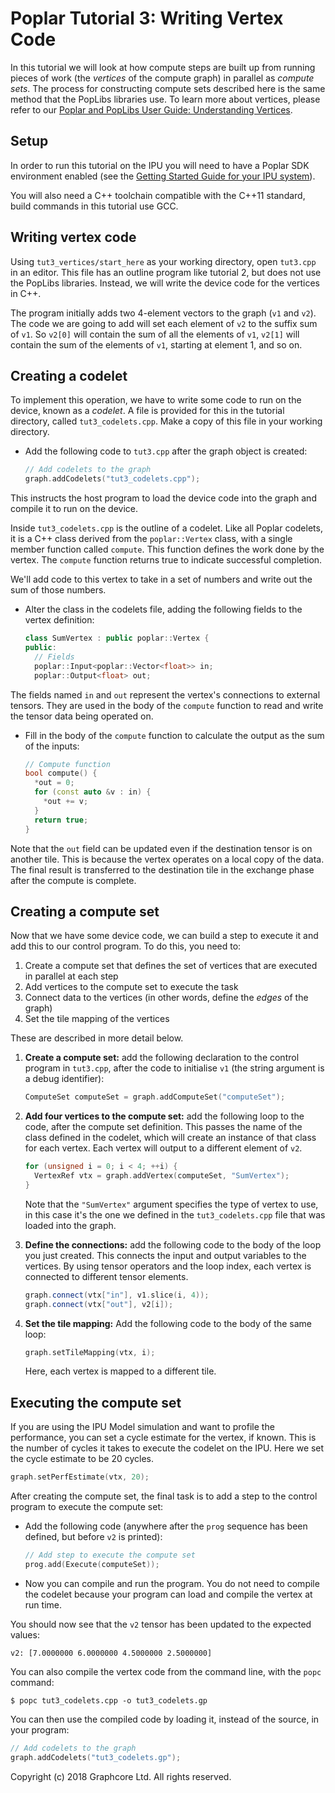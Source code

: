 <!-- Copyright (c) 2020 Graphcore Ltd. All rights reserved. -->
# Poplar Tutorial 3: Writing Vertex Code

In this tutorial we will look at how compute steps are built up from
running pieces of work (the *vertices* of the compute graph) in parallel
as *compute sets*. The process for constructing compute sets described
here is the same method that the PopLibs libraries use. To learn more
about vertices, please refer to our [Poplar and PopLibs User Guide:
Understanding
Vertices](https://docs.graphcore.ai/projects/poplar-user-guide/en/latest/vertices_overview.html).

## Setup

In order to run this tutorial on the IPU you will need to have a Poplar
SDK environment enabled (see the [Getting Started Guide for your IPU
system](https://docs.graphcore.ai/en/latest/getting-started.html)).

You will also need a C++ toolchain compatible with the C++11 standard,
build commands in this tutorial use GCC.

## Writing vertex code

Using `tut3_vertices/start_here` as your working directory, open
`tut3.cpp` in an editor. This file has an outline program like tutorial
2, but does not use the PopLibs libraries. Instead, we will write the
device code for the vertices in C++.

The program initially adds two 4-element vectors to the graph (`v1` and
`v2`). The code we are going to add will set each element of `v2` to the
suffix sum of `v1`. So `v2[0]` will contain the sum of all the elements
of `v1`, `v2[1]` will contain the sum of the elements of `v1`, starting
at element 1, and so on.

## Creating a codelet

To implement this operation, we have to write some code to run on the
device, known as a *codelet*. A file is provided for this in the
tutorial directory, called `tut3_codelets.cpp`. Make a copy of this file
in your working directory.

- Add the following code to `tut3.cpp` after the graph object is created:

    ```c++
    // Add codelets to the graph
    graph.addCodelets("tut3_codelets.cpp");
    ```

This instructs the host program to load the device code into the graph
and compile it to run on the device.

Inside `tut3_codelets.cpp` is the outline of a codelet. Like all Poplar
codelets, it is a C++ class derived from the `poplar::Vertex` class,
with a single member function called `compute`. This function defines
the work done by the vertex. The `compute` function returns true to
indicate successful completion.

We'll add code to this vertex to take in a set of numbers and write out
the sum of those numbers.

- Alter the class in the codelets file, adding the following fields to the
    vertex definition:

    ```c++
    class SumVertex : public poplar::Vertex {
    public:
      // Fields
      poplar::Input<poplar::Vector<float>> in;
      poplar::Output<float> out;
    ```

The fields named `in` and `out` represent the vertex's connections to
external tensors. They are used in the body of the `compute` function to
read and write the tensor data being operated on.

- Fill in the body of the `compute` function to calculate the output as the sum
    of the inputs:

    ```c++
    // Compute function
    bool compute() {
      *out = 0;
      for (const auto &v : in) {
        *out += v;
      }
      return true;
    }
    ```

Note that the `out` field can be updated even if the destination tensor
is on another tile. This is because the vertex operates on a local copy
of the data. The final result is transferred to the destination tile in
the exchange phase after the compute is complete.

## Creating a compute set

Now that we have some device code, we can build a step to execute it and
add this to our control program. To do this, you need to:

1.  Create a compute set that defines the set of vertices that are
    executed in parallel at each step
2.  Add vertices to the compute set to execute the task
3.  Connect data to the vertices (in other words, define the *edges* of
    the graph)
4.  Set the tile mapping of the vertices

These are described in more detail below.

1.  **Create a compute set:** add the following declaration to the
    control program in `tut3.cpp`, after the code to initialise `v1`
    (the string argument is a debug identifier):

    ```c++
    ComputeSet computeSet = graph.addComputeSet("computeSet");
    ```

2.  **Add four vertices to the compute set:** add the following loop to
    the code, after the compute set definition. This passes the name of
    the class defined in the codelet, which will create an instance of
    that class for each vertex. Each vertex will output to a different
    element of `v2`.

    ```c++
    for (unsigned i = 0; i < 4; ++i) {
      VertexRef vtx = graph.addVertex(computeSet, "SumVertex");
    }
    ```

    Note that the `"SumVertex"` argument specifies the type of vertex to
    use, in this case it's the one we defined in the
    `tut3_codelets.cpp` file that was loaded into the graph.

3.  **Define the connections:** add the following code to the body of
    the loop you just created. This connects the input and output
    variables to the vertices. By using tensor operators and the loop
    index, each vertex is connected to different tensor elements.

    ```c++
    graph.connect(vtx["in"], v1.slice(i, 4));
    graph.connect(vtx["out"], v2[i]);
    ```

4.  **Set the tile mapping:** Add the following code to the body of the
    same loop:

    ```c++
    graph.setTileMapping(vtx, i);
    ```

    Here, each vertex is mapped to a different tile.

## Executing the compute set

If you are using the IPU Model simulation and want to profile the
performance, you can set a cycle estimate for the vertex, if known. This
is the number of cycles it takes to execute the codelet on the IPU. Here
we set the cycle estimate to be 20 cycles.

```c++
graph.setPerfEstimate(vtx, 20);
```

After creating the compute set, the final task is to add a step to the
control program to execute the compute set:

- Add the following code (anywhere after the `prog` sequence has been defined,
    but before `v2` is printed):

    ```c++
    // Add step to execute the compute set
    prog.add(Execute(computeSet));
    ```

- Now you can compile and run the program. You do not need to compile the
    codelet because your program can load and compile the vertex at run time.

You should now see that the `v2` tensor has been updated to the expected
values:

```console
v2: [7.0000000 6.0000000 4.5000000 2.5000000]
```

You can also compile the vertex code from the command line, with the
`popc` command:

```console
$ popc tut3_codelets.cpp -o tut3_codelets.gp
```

You can then use the compiled code by loading it, instead of the source,
in your program:

```c++
// Add codelets to the graph
graph.addCodelets("tut3_codelets.gp");
```

Copyright (c) 2018 Graphcore Ltd. All rights reserved.
